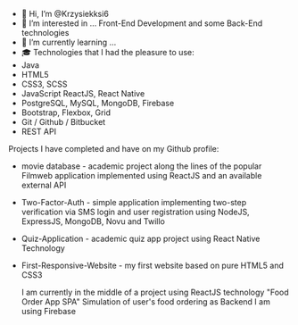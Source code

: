- 👋 Hi, I’m @Krzysiekksi6
- 👀 I’m interested in ... Front-End Development and some Back-End technologies
- 🌱 I’m currently learning ...
- 🎓 Technologies that I had the pleasure to use:
- Java
- HTML5
- CSS3, SCSS
- JavaScript ReactJS, React Native
- PostgreSQL, MySQL, MongoDB, Firebase
- Bootstrap, Flexbox, Grid
- Git / Github / Bitbucket
- REST API

Projects I have completed and have on my Github profile:

- movie database - academic project along the lines of the popular Filmweb application implemented using ReactJS and an available external API
- Two-Factor-Auth - simple application implementing two-step verification via SMS login and user registration using NodeJS, ExpressJS, MongoDB, Novu and Twillo
- Quiz-Application - academic quiz app project using React Native Technology
- First-Responsive-Website - my first website based on pure HTML5 and CSS3
  
  I am currently in the middle of a project using ReactJS technology "Food Order App SPA"
Simulation of user's food ordering as Backend I am using Firebase


